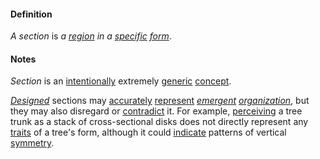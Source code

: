 #### Definition

*A section* is *a [region](https://github.com/gcassel/Modular-Organization-Terminology/blob/master/terms/region.md) in a [specific](https://github.com/gcassel/Modular-Organization-Terminology/blob/master/terms/specific.md) [form](https://github.com/gcassel/Modular-Organization-Terminology/blob/master/terms/form.md)*.

#### Notes

*Section* is an [intentionally](https://github.com/gcassel/Modular-Organization-Terminology/blob/master/terms/intend.md) extremely [generic](https://github.com/gcassel/Modular-Organization-Terminology/blob/master/terms/generic.md) [concept](https://github.com/gcassel/Modular-Organization-Terminology/blob/master/terms/concept.md).

*[Designed](https://github.com/gcassel/Modular-Organization-Terminology/blob/master/terms/design.md)* sections may [accurately](https://github.com/gcassel/Modular-Organization-Terminology/blob/master/terms/accuracy.md) [represent](https://github.com/gcassel/Modular-Organization-Terminology/blob/master/terms/represent.md) *[emergent](https://github.com/gcassel/Modular-Organization-Terminology/blob/master/terms/emergence.md) [organization](https://github.com/gcassel/Modular-Organization-Terminology/blob/master/terms/organize.md)*, but they may also disregard or [contradict](https://github.com/gcassel/Modular-Organization-Terminology/blob/master/terms/contradict.md) it.  For example, [perceiving](https://github.com/gcassel/Modular-Organization-Terminology/blob/master/terms/perceive.md) a tree trunk as a stack of cross-sectional disks does not directly represent any [traits](https://github.com/gcassel/Modular-Organization-Terminology/blob/master/terms/trait.md) of a tree's form, although it could [indicate](https://github.com/gcassel/Modular-Organization-Terminology/blob/master/terms/indicate.md) patterns of vertical [symmetry](https://github.com/gcassel/Modular-Organization-Terminology/blob/master/terms/symmetry.md).
